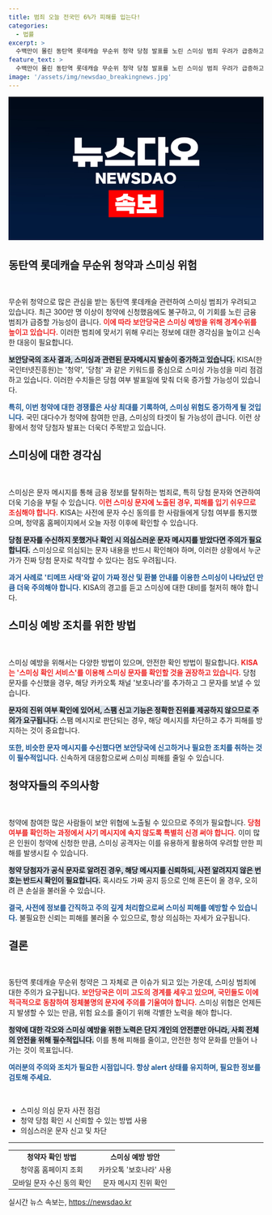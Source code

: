 ```yaml
---
title: 범죄 오늘 전국민 6%가 피해를 입는다!
categories:
  - 법률
excerpt: >
  수백만이 몰린 동탄역 롯데캐슬 무순위 청약 당첨 발표를 노린 스미싱 범죄 우려가 급증하고 있습니다. 보안당국은 청약 관련 메시지에 주의하라며, 스미싱 확인 서비스를 통해 안전하게 당첨 여부를 체크할 것을 권고하고 있습니다.
feature_text: >
  수백만이 몰린 동탄역 롯데캐슬 무순위 청약 당첨 발표를 노린 스미싱 범죄 우려가 급증하고 있습니다. 보안당국은 청약 관련 메시지에 주의하라며, 스미싱 확인 서비스를 통해 안전하게 당첨 여부를 체크할 것을 권고하고 있습니다.
image: '/assets/img/newsdao_breakingnews.jpg'
---
```


<p><img src="/assets/img/newsdao_breakingnews.jpg" alt="implanttips 속보" /></p>

<h2 data-ke-size="size26">동탄역 롯데캐슬 무순위 청약과 스미싱 위험</h2>

<p data-ke-size="size16">&nbsp;</p>

<p>무순위 청약으로 많은 관심을 받는 동탄역 롯데캐슬 관련하여 스미싱 범죄가 우려되고 있습니다. 최근 300만 명 이상이 청약에 신청했음에도 불구하고, 이 기회를 노린 금융 범죄가 급증할 가능성이 큽니다. <b><span style="color: #ee2323;">이에 따라 보안당국은 스미싱 예방을 위해 경계수위를 높이고 있습니다.</span></b> 이러한 범죄에 맞서기 위해 우리는 정보에 대한 경각심을 높이고 신속한 대응이 필요합니다.</p>

<p><b><span style="background-color: #21538527;">보안당국의 조사 결과, 스미싱과 관련된 문자메시지 발송이 증가하고 있습니다.</span></b> KISA(한국인터넷진흥원)는 '청약', '당첨' 과 같은 키워드를 중심으로 스미싱 가능성을 미리 점검하고 있습니다. 이러한 수치들은 당첨 여부 발표일에 맞춰 더욱 증가할 가능성이 있습니다.</p>

<p><b><span style="color: #1a5490;">특히, 이번 청약에 대한 경쟁률은 사상 최대를 기록하여, 스미싱 위험도 증가하게 될 것입니다.</span></b> 국민 대다수가 청약에 참여한 만큼, 스미싱의 타겟이 될 가능성이 큽니다. 이런 상황에서 청약 당첨자 발표는 더욱더 주목받고 있습니다.</p>

<h2 data-ke-size="size26">스미싱에 대한 경각심</h2>

<p data-ke-size="size16">&nbsp;</p>

<p>스미싱은 문자 메시지를 통해 금융 정보를 탈취하는 범죄로, 특히 당첨 문자와 연관하여 더욱 기승을 부릴 수 있습니다. <b><span style="color: #ee2323;">이런 스미싱 문자에 노출된 경우, 피해를 입기 쉬우므로 조심해야 합니다.</span></b> KISA는 사전에 문자 수신 동의를 한 사람들에게 당첨 여부를 통지했으며, 청약홈 홈페이지에서 오늘 자정 이후에 확인할 수 있습니다.</p>

<p><b><span style="background-color: #21538527;">당첨 문자를 수신하지 못했거나 확인 시 의심스러운 문자 메시지를 받았다면 주의가 필요합니다.</span></b> 스미싱으로 의심되는 문자 내용을 반드시 확인해야 하며, 이러한 상황에서 누군가가 진짜 당첨 문자로 착각할 수 있다는 점도 우려됩니다.</p>

<p><b><span style="color: #1a5490;">과거 사례로 '티메프 사태'와 같이 가짜 정산 및 환불 안내를 이용한 스미싱이 나타났던 만큼 더욱 주의해야 합니다.</span></b> KISA의 경고를 듣고 스미싱에 대한 대비를 철저히 해야 합니다.</p>

<h2 data-ke-size="size26">스미싱 예방 조치를 위한 방법</h2>

<p data-ke-size="size16">&nbsp;</p>

<p>스미싱 예방을 위해서는 다양한 방법이 있으며, 안전한 확인 방법이 필요합니다. <b><span style="color: #ee2323;">KISA는 '스미싱 확인 서비스'를 이용해 스미싱 문자를 확인할 것을 권장하고 있습니다.</span></b> 당첨 문자를 수신했을 경우, 해당 카카오톡 채널 '보호나라'를 추가하고 그 문자를 보낼 수 있습니다.</p>

<p><b><span style="background-color: #21538527;">문자의 진위 여부 확인에 있어서, 스팸 신고 기능은 정확한 진위를 제공하지 않으므로 주의가 요구됩니다.</span></b> 스팸 메시지로 판단되는 경우, 해당 메시지를 차단하고 추가 피해를 방지하는 것이 중요합니다.</p>

<p><b><span style="color: #1a5490;">또한, 비슷한 문자 메시지를 수신했다면 보안당국에 신고하거나 필요한 조치를 취하는 것이 필수적입니다.</span></b> 신속하게 대응함으로써 스미싱 피해를 줄일 수 있습니다.</p>

<h2 data-ke-size="size26">청약자들의 주의사항</h2>

<p data-ke-size="size16">&nbsp;</p>

<p>청약에 참여한 많은 사람들이 보안 위협에 노출될 수 있으므로 주의가 필요합니다. <b><span style="color: #ee2323;">당첨 여부를 확인하는 과정에서 사기 메시지에 속지 않도록 특별히 신경 써야 합니다.</span></b> 이미 많은 인원이 청약에 신청한 만큼, 스미싱 공격자는 이를 유용하게 활용하여 우려할 만한 피해를 발생시킬 수 있습니다.</p>

<p><b><span style="background-color: #21538527;">청약 당첨자가 공식 문자로 알려진 경우, 해당 메시지를 신뢰하되, 사전 알려지지 않은 번호는 반드시 확인이 필요합니다.</span></b> 혹시라도 가짜 공지 등으로 인해 혼돈이 올 경우, 오히려 큰 손실을 불러올 수 있습니다.</p>

<p><b><span style="color: #1a5490;">결국, 사전에 정보를 간직하고 주의 깊게 처리함으로써 스미싱 피해를 예방할 수 있습니다.</span></b> 불필요한 신뢰는 피해를 불러올 수 있으므로, 항상 의심하는 자세가 요구됩니다.</p>

<h2 data-ke-size="size26">결론</h2>

<p data-ke-size="size16">&nbsp;</p>

<p>동탄역 롯데캐슬 무순위 청약은 그 자체로 큰 이슈가 되고 있는 가운데, 스미싱 범죄에 대한 주의가 요구됩니다. <b><span style="color: #ee2323;">보안당국은 이미 고도의 경계를 세우고 있으며, 국민들도 이에 적극적으로 동참하여 정체불명의 문자에 주의를 기울여야 합니다.</span></b> 스미싱 위협은 언제든지 발생할 수 있는 만큼, 위험 요소를 줄이기 위해 각별한 노력을 해야 합니다.</p>

<p><b><span style="background-color: #21538527;">청약에 대한 각오와 스미싱 예방을 위한 노력은 단지 개인의 안전뿐만 아니라, 사회 전체의 안전을 위해 필수적입니다.</span></b> 이를 통해 피해를 줄이고, 안전한 청약 문화를 만들어 나가는 것이 목표입니다.</p>

<p><b><span style="color: #1a5490;">여러분의 주의와 조치가 필요한 시점입니다. 항상 alert 상태를 유지하며, 필요한 정보를 검토해 주세요.</span></b></p>

<p data-ke-size="size16">&nbsp;</p>

<ul>
    <li>스미싱 의심 문자 사전 점검</li>
    <li>청약 당첨 확인 시 신뢰할 수 있는 방법 사용</li>
    <li>의심스러운 문자 신고 및 차단</li>
</ul>

<hr/>

<table>
    <tr>
        <td style="text-align: center; height: 17px;"><b>청약자 확인 방법</b></td>
        <td style="text-align: center; height: 17px;"><b>스미싱 예방 방안</b></td>
    </tr>
    <tr>
        <td style="text-align: center; height: 17px;">청약홈 홈페이지 조회</td>
        <td style="text-align: center; height: 17px;">카카오톡 '보호나라' 사용</td>
    </tr>
    <tr>
        <td style="text-align: center; height: 17px;">모바일 문자 수신 동의 확인</td>
        <td style="text-align: center; height: 17px;">문자 메시지 진위 확인</td>
    </tr>
</table>
실시간 뉴스 속보는, <a href="https://newsdao.kr" rel="dofollow">https://newsdao.kr</a>


